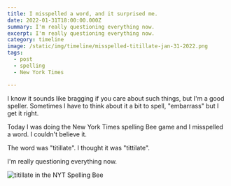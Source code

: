 ```yaml
---
title: I misspelled a word, and it surprised me.
date: 2022-01-31T18:00:00.000Z
summary: I'm really questioning everything now.
excerpt: I'm really questioning everything now.
category: timeline
image: /static/img/timeline/misspelled-titillate-jan-31-2022.png
tags:
  - post 
  - spelling
  - New York Times

---
```


I know it sounds like bragging if you care about such things, but I'm a good speller. Sometimes I have to think about it a bit to spell, "embarrass" but I get it right.

Today I was doing the New York Times spelling Bee game and I misspelled a word. I couldn't believe it.

The word was "titillate". I thought it was "tittilate". 

I'm really questioning everything now.

![titillate in the NYT Spelling Bee](/static/img/timeline/misspelled-titillate-jan-31-2022.png)